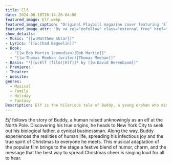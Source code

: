 ```yaml
---
title: Elf
date: 2024-06-18T16:14:26-04:00
featured_image: Elf.webp
featured_image_caption: "Original Playbill magazine cover featuring 'Elf'."
featured_image_attr: 'By <a rel="nofollow" class="external free" href="http://www.playbill.com/">http://www.playbill.com/</a>, <a href="//en.wikipedia.org/wiki/File:Elfthemusical.jpg" title="Fair use of copyrighted material in the context of Elf the Musical">Fair use</a>, <a href="https://en.wikipedia.org/w/index.php?curid=29585794">Link</a>'
show_details: 
- Music: "[[w:Matthew Sklar]]"
- Lyrics: "[[w:Chad Beguelin]]"
- Book: 
  - "[[w:Bob Martin (comedian)|Bob Martin]]"
  - "[[w:Thomas Meehan (writer)|Thomas Meehan]]"
- Basis: "*[[w:Elf (film)|Elf]]* by [[w:David Berenbaum]]"
- Premiere: 
- Theatre: 
- Website: 
genres:
  - Musical
  - Family
  - Holiday
  - Fantasy
Description: Elf is the hilarious tale of Buddy, a young orphan who mistakenly crawls into Santa's bag of gifts and is transported to the North Pole. Buddy is determined to win over his new family in New York.
---
```

*Elf* follows the story of Buddy, a human raised unknowingly as an elf at the North Pole. Discovering his true origins, he heads to New York City to seek out his biological father, a cynical businessman. Along the way, Buddy experiences the realities of human life, spreading his infectious joy and the true spirit of Christmas to everyone he meets. This musical adaptation of the popular film brings to the stage a festive blend of humor, charm, and the message that the best way to spread Christmas cheer is singing loud for all to hear.